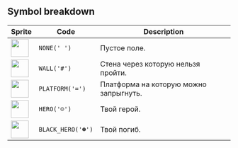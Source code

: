 ## Symbol breakdown
| Sprite | Code | Description |
| -------- | -------- | -------- |
|<img src="https://github.com/codenjoyme/codenjoy/raw/master/CodingDojo/games/startandjump/src/main/webapp/resources/sprite/startandjump/none.png" style="width:40px;height:40px;" /> | `NONE(' ')` | Пустое поле. | 
|<img src="https://github.com/codenjoyme/codenjoy/raw/master/CodingDojo/games/startandjump/src/main/webapp/resources/sprite/startandjump/wall.png" style="width:40px;height:40px;" /> | `WALL('#')` | Стена через которую нельзя пройти. | 
|<img src="https://github.com/codenjoyme/codenjoy/raw/master/CodingDojo/games/startandjump/src/main/webapp/resources/sprite/startandjump/platform.png" style="width:40px;height:40px;" /> | `PLATFORM('=')` | Платформа на которую можно запрыгнуть. | 
|<img src="https://github.com/codenjoyme/codenjoy/raw/master/CodingDojo/games/startandjump/src/main/webapp/resources/sprite/startandjump/hero.png" style="width:40px;height:40px;" /> | `HERO('☺')` | Твой герой. | 
|<img src="https://github.com/codenjoyme/codenjoy/raw/master/CodingDojo/games/startandjump/src/main/webapp/resources/sprite/startandjump/black_hero.png" style="width:40px;height:40px;" /> | `BLACK_HERO('☻')` | Твой погиб. | 
